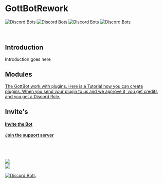 # GottBotRework

[![Discord Bots](https://discordbots.org/api/widget/status/407189087649398795.svg)](https://discordbots.org/bot/407189087649398795)  [![Discord Bots](https://discordbots.org/api/widget/servers/407189087649398795.svg)](https://discordbots.org/bot/407189087649398795)  [![Discord Bots](https://discordbots.org/api/widget/upvotes/407189087649398795.svg)](https://discordbots.org/bot/407189087649398795)  [![Discord Bots](https://discordbots.org/api/widget/lib/407189087649398795.svg)](https://discordbots.org/bot/407189087649398795)
<br>
<br>
<br>
## Introduction
Introduction goes here

## Modules
<a href="https://github.com/BigBotNetwork/GottBotReloaded/wiki/Modules">The GottBot work with plugins. Here is a Tutorial how you can create plugins. When you send your plugin to us and we approve it, you get credits and you get a Discord Role.</a>

## Invite's
#### <a href="https://discordapp.com/oauth2/authorize?client_id=407189087649398795&scope=bot&permissions=1008204887">Invite the Bot</a>
#### <a href="https://disco.gg/bbn">Join the support server</a>

<br>
<br>
<br>
<a href="https://botsfordiscord.com/bot/407189087649398795"><img src="https://botsfordiscord.com/api/v1/bots/407189087649398795/embed?theme=dark"/></a> 
<br>
<a href="https://ls.terminal.ink/bot/407189087649398795"><img src="https://ls.terminal.ink/api/v1/bots/407189087649398795/embed.png"/></a> 
<br>

[![Discord Bots](https://discordbots.org/api/widget/407189087649398795.svg)](https://discordbots.org/bot/407189087649398795)
